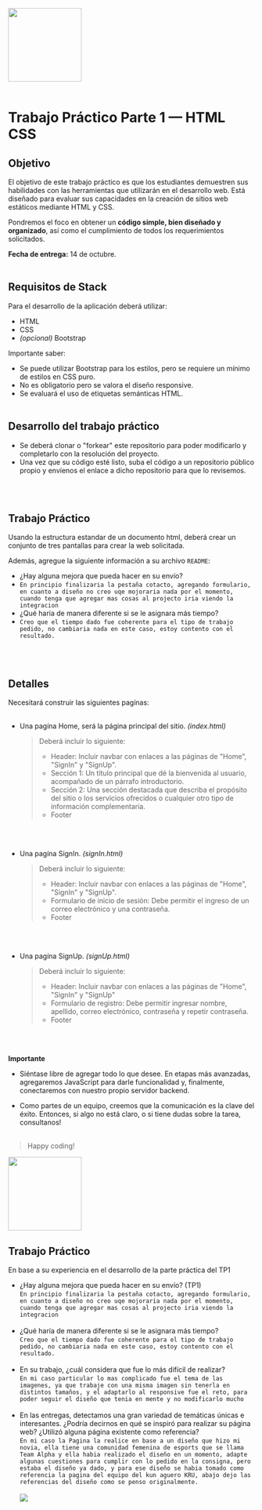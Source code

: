 <img src="assets/utn_logo.svg" width="150">
<br/>
<br/>

# Trabajo Práctico Parte 1 — HTML CSS

## Objetivo

El objetivo de este trabajo práctico es que los estudiantes demuestren sus habilidades con las herramientas que utilizarán en el desarrollo web. Está diseñado para evaluar sus capacidades en la creación de sitios web estáticos mediante HTML y CSS.

Pondremos el foco en obtener un **código simple, bien diseñado y organizado**, así como el cumplimiento de todos los requerimientos solicitados.

**Fecha de entrega:** 14 de octubre.
<br/>
<br/>

## Requisitos de Stack

Para el desarrollo de la aplicación deberá utilizar:

- HTML
- CSS
- _(opcional)_ Bootstrap

Importante saber:

- Se puede utilizar Bootstrap para los estilos, pero se requiere un mínimo de estilos en CSS puro.
- No es obligatorio pero se valora el diseño responsive.
- Se evaluará el uso de etiquetas semánticas HTML.
  <br/>
  <br/>

## Desarrollo del trabajo práctico

- Se deberá clonar o "forkear" este repositorio para poder modificarlo y completarlo con la resolución del proyecto.
- Una vez que su código esté listo, suba el código a un repositorio público propio y envíenos el enlace a dicho repositorio para que lo revisemos.

<br/><br/>

## Trabajo Práctico

Usando la estructura estandar de un documento html, deberá crear un conjunto de tres pantallas para crear la web solicitada.

Además, agregue la siguiente información a su archivo `README`:

- ¿Hay alguna mejora que pueda hacer en su envío?
-  `En principio finalizaria la pestaña cotacto, agregando formulario, en cuanto a diseño no creo uqe mojoraria nada por el momento, cuando tenga que agregar mas cosas al projecto iria viendo la integracion`
- ¿Qué haría de manera diferente si se le asignara más tiempo?
-   `Creo que el tiempo dado fue coherente para el tipo de trabajo pedido, no cambiaria nada en este caso, estoy contento con el resultado.`
  <br/>
  <br/>

## Detalles

Necesitará construir las siguientes pagínas:
<br/>
<br/>

- Una pagína Home, será la página principal del sitio. _(index.html)_
  <br/>

  > Deberá incluir lo siguiente:
  >
  > - Header: Incluir navbar con enlaces a las páginas de "Home", "SignIn" y "SignUp".
  > - Sección 1: Un título principal que dé la bienvenida al usuario, acompañado de un párrafo introductorio.
  > - Sección 2: Una sección destacada que describa el propósito del sitio o los servicios ofrecidos o cualquier otro tipo de información complementaria.
  > - Footer

<br/>
<br/>

- Una pagína SignIn. _(signIn.html)_
  <br/>

  > Deberá incluir lo siguiente:
  >
  > - Header: Incluir navbar con enlaces a las páginas de "Home", "SignIn" y "SignUp".
  > - Formulario de inicio de sesión: Debe permitir el ingreso de un correo electrónico y una contraseña.
  > - Footer

<br/>
<br/>

- Una pagína SignUp. _(signUp.html)_
  <br/>

  > Deberá incluir lo siguiente:
  >
  > - Header: Incluir navbar con enlaces a las páginas de "Home", "SignIn" y "SignUp"
  > - Formulario de registro: Debe permitir ingresar nombre, apellido, correo electrónico, contraseña y repetir contraseña.
  > - Footer

<br/>
<br/>

**Importante**

- Siéntase libre de agregar todo lo que desee. En etapas más avanzadas, agregaremos JavaScript para darle funcionalidad y, finalmente, conectaremos con nuestro propio servidor backend.

- Como partes de un equipo, creemos que la comunicación es la clave del éxito. Entonces, si algo no está claro, o si tiene dudas sobre la tarea, consultanos!
  <br/>
  <br/>

> Happy coding!

<img src="https://user-images.githubusercontent.com/5693916/30273942-84252588-96fb-11e7-9420-5516b92cb1f7.gif" width="150">


## Trabajo Práctico

En base a su experiencia en el desarrollo de la parte práctica del TP1

- ¿Hay alguna mejora que pueda hacer en su envío? (TP1)<br/>
  `En principio finalizaria la pestaña cotacto, agregando formulario, en cuanto a diseño no creo uqe mojoraria nada por el momento, cuando tenga que agregar mas cosas al projecto iria viendo la integracion`<br/><br/>
- ¿Qué haría de manera diferente si se le asignara más tiempo?<br/>
  `Creo que el tiempo dado fue coherente para el tipo de trabajo pedido, no cambiaria nada en este caso, estoy contento con el resultado.`<br/><br/>
- En su trabajo, ¿cuál considera que fue lo más difícil de realizar?<br/>
  `En mi caso particular lo mas complicado fue el tema de las imagenes, ya que trabaje con una misma imagen sin tenerla en distintos tamaños, y el adaptarlo al responsive fue el reto, para poder seguir el diseño que tenia en mente y no modificarlo mucho`<br/><br/>
- En las entregas, detectamos una gran variedad de temáticas únicas e interesantes. ¿Podría decirnos en qué se inspiró para realizar su página web? ¿Utilizó alguna página existente como referencia?<br/>
  `En mi caso la Pagina la realice en base a un diseño que hizo mi novia, ella tiene una comunidad femenina de esports que se llama Team Alpha y ella habia realizado el diseño en un momento, adapte algunas cuestiones para cumplir con lo pedido en la consigna, pero estaba el diseño ya dado, y para ese diseño se habia tomado como referencia la pagina del equipo del kun aguero KRU, abajo dejo las referencias del diseño como se penso originalmente.`<br/><br/>
  <img src="https://imgur.com/map456C">
